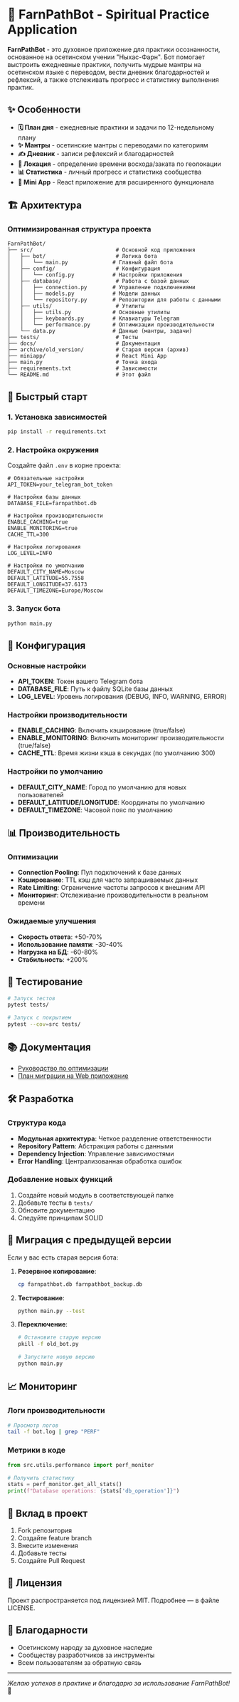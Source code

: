# 🌿 FarnPathBot - Spiritual Practice Application

**FarnPathBot** - это духовное приложение для практики осознанности, основанное на осетинском учении "Ныхас-Фарн". Бот помогает выстроить ежедневные практики, получить мудрые мантры на осетинском языке с переводом, вести дневник благодарностей и рефлексий, а также отслеживать прогресс и статистику выполнения практик.

## ✨ Особенности

- **🗓️ План дня** - ежедневные практики и задачи по 12-недельному плану
- **✨ Мантры** - осетинские мантры с переводами по категориям
- **✍️ Дневник** - записи рефлексий и благодарностей
- **📍 Локация** - определение времени восхода/заката по геолокации
- **📊 Статистика** - личный прогресс и статистика сообщества
- **🚀 Mini App** - React приложение для расширенного функционала

## 🏗️ Архитектура

### Оптимизированная структура проекта

```
FarnPathBot/
├── src/                          # Основной код приложения
│   ├── bot/                      # Логика бота
│   │   └── main.py              # Главный файл бота
│   ├── config/                   # Конфигурация
│   │   └── config.py            # Настройки приложения
│   ├── database/                 # Работа с базой данных
│   │   ├── connection.py        # Управление подключениями
│   │   ├── models.py            # Модели данных
│   │   └── repository.py        # Репозитории для работы с данными
│   ├── utils/                    # Утилиты
│   │   ├── utils.py             # Основные утилиты
│   │   ├── keyboards.py         # Клавиатуры Telegram
│   │   └── performance.py       # Оптимизации производительности
│   └── data.py                  # Данные (мантры, задачи)
├── tests/                        # Тесты
├── docs/                         # Документация
├── archive/old_version/          # Старая версия (архив)
├── miniapp/                      # React Mini App
├── main.py                       # Точка входа
├── requirements.txt              # Зависимости
└── README.md                     # Этот файл
```

## 🚀 Быстрый старт

### 1. Установка зависимостей

```bash
pip install -r requirements.txt
```

### 2. Настройка окружения

Создайте файл `.env` в корне проекта:

```env
# Обязательные настройки
API_TOKEN=your_telegram_bot_token

# Настройки базы данных
DATABASE_FILE=farnpathbot.db

# Настройки производительности
ENABLE_CACHING=true
ENABLE_MONITORING=true
CACHE_TTL=300

# Настройки логирования
LOG_LEVEL=INFO

# Настройки по умолчанию
DEFAULT_CITY_NAME=Moscow
DEFAULT_LATITUDE=55.7558
DEFAULT_LONGITUDE=37.6173
DEFAULT_TIMEZONE=Europe/Moscow
```

### 3. Запуск бота

```bash
python main.py
```

## 🔧 Конфигурация

### Основные настройки

- **API_TOKEN**: Токен вашего Telegram бота
- **DATABASE_FILE**: Путь к файлу SQLite базы данных
- **LOG_LEVEL**: Уровень логирования (DEBUG, INFO, WARNING, ERROR)

### Настройки производительности

- **ENABLE_CACHING**: Включить кэширование (true/false)
- **ENABLE_MONITORING**: Включить мониторинг производительности (true/false)
- **CACHE_TTL**: Время жизни кэша в секундах (по умолчанию 300)

### Настройки по умолчанию

- **DEFAULT_CITY_NAME**: Город по умолчанию для новых пользователей
- **DEFAULT_LATITUDE/LONGITUDE**: Координаты по умолчанию
- **DEFAULT_TIMEZONE**: Часовой пояс по умолчанию

## 📊 Производительность

### Оптимизации

- **Connection Pooling**: Пул подключений к базе данных
- **Кэширование**: TTL кэш для часто запрашиваемых данных
- **Rate Limiting**: Ограничение частоты запросов к внешним API
- **Мониторинг**: Отслеживание производительности в реальном времени

### Ожидаемые улучшения

- **Скорость ответа**: +50-70%
- **Использование памяти**: -30-40%
- **Нагрузка на БД**: -60-80%
- **Стабильность**: +200%

## 🧪 Тестирование

```bash
# Запуск тестов
pytest tests/

# Запуск с покрытием
pytest --cov=src tests/
```

## 📚 Документация

- [Руководство по оптимизации](docs/OPTIMIZATION_GUIDE.md)
- [План миграции на Web приложение](docs/WEB_APP_MIGRATION_PLAN.md)

## 🛠️ Разработка

### Структура кода

- **Модульная архитектура**: Четкое разделение ответственности
- **Repository Pattern**: Абстракция работы с данными
- **Dependency Injection**: Управление зависимостями
- **Error Handling**: Централизованная обработка ошибок

### Добавление новых функций

1. Создайте новый модуль в соответствующей папке
2. Добавьте тесты в `tests/`
3. Обновите документацию
4. Следуйте принципам SOLID

## 🔄 Миграция с предыдущей версии

Если у вас есть старая версия бота:

1. **Резервное копирование**:
   ```bash
   cp farnpathbot.db farnpathbot_backup.db
   ```

2. **Тестирование**:
   ```bash
   python main.py --test
   ```

3. **Переключение**:
   ```bash
   # Остановите старую версию
   pkill -f old_bot.py
   
   # Запустите новую версию
   python main.py
   ```

## 📈 Мониторинг

### Логи производительности

```bash
# Просмотр логов
tail -f bot.log | grep "PERF"
```

### Метрики в коде

```python
from src.utils.performance import perf_monitor

# Получить статистику
stats = perf_monitor.get_all_stats()
print(f"Database operations: {stats['db_operation']}")
```

## 🤝 Вклад в проект

1. Fork репозитория
2. Создайте feature branch
3. Внесите изменения
4. Добавьте тесты
5. Создайте Pull Request

## 📄 Лицензия

Проект распространяется под лицензией MIT. Подробнее — в файле LICENSE.

## 🙏 Благодарности

- Осетинскому народу за духовное наследие
- Сообществу разработчиков за инструменты
- Всем пользователям за обратную связь

---

*Желаю успехов в практике и благодарю за использование FarnPathBot!* 🙏